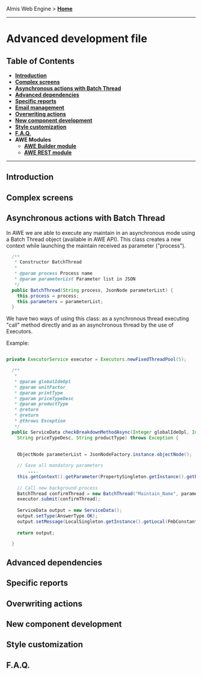 Almis Web Engine > **[Home](../README.md)**

---

# **Advanced development file**

## Table of Contents

* **[Introduction](#introduction)**
* **[Complex screens](#complex-screens)**
* **[Asynchronous actions with Batch Thread](#async-actions)**
* **[Advanced dependencies](#advanced-dependencies)**
* **[Specific reports](#specific-reports)**
* **[Email management](email-definition.md)**
* **[Overwriting actions](#overwriting-actions)**
* **[New component development](#new-component-development)**
* **[Style customization](#style-customization)**
* **[F.A.Q.](#faq)**
* **AWE Modules**
  * **[AWE Builder module](awe-builder-module.md)**
  * **[AWE REST module](awe-rest-module.md)**

---

## Introduction

## Complex screens

## Asynchronous actions with Batch Thread

In AWE we are able to execute any maintain in an asynchronous mode using a Batch Thread object (available in AWE API). This class creates a new context while launching the maintain received as parameter ("process").

```java
  /**
   * Constructor BatchThread
   *
   * @param process Process name
   * @param parameterList Parameter list in JSON
   */
  public BatchThread(String process, JsonNode parameterList) {
    this.process = process;
    this.parameters = parameterList;
  }
```

We have two ways of using this class: as a synchronous thread executing "call" method directly and as an asynchronous thread  by the use of Executors.

Example:

```java

private ExecutorService executor = Executors.newFixedThreadPool(5);

  /**
   * 
   * @param globalIdeOpl
   * @param unitFactor
   * @param printType
   * @param priceTypeDesc
   * @param productType
   * @return 
   * @return
   * @throws Exception 
   */
  public ServiceData checkBreakdownMethodAsync(Integer globalIdeOpl, Integer unitFactor, Integer printType,
	String priceTypeDesc, String productType) throws Exception {
	 
	  
	ObjectNode parameterList = JsonNodeFactory.instance.objectNode();

	// Save all mandatory parameters
        ....
    this.getContext().getParameter(PropertySingleton.getInstance().getProperty(PropertyType.TOKEN)));
	
	// Call new background process
    BatchThread confirmThread = new BatchThread("Maintain_Name", parameterList);
    executor.submit(confirmThread);
	
	ServiceData output = new ServiceData();
	output.setType(AnswerType.OK);
	output.setMessage(LocalSingleton.getInstance().getLocal(FmbConstants.MESSAGE_START_BREAKDOWN_PROCESS));
	
	return output;

  }

```

## Advanced dependencies

## Specific reports

## Overwriting actions

## New component development

## Style customization

## F.A.Q.